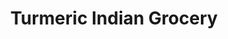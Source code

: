 ---
title: "Turmeric Indian Grocery"
url: /fort-collins/turmeric-indian-grocery/
shop: Supermarkt
---